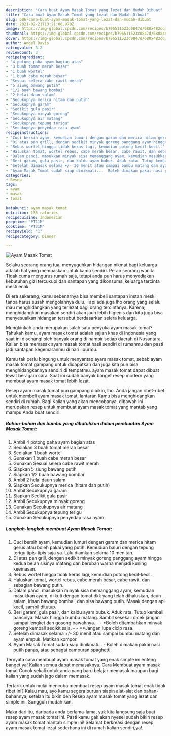 ```yaml
---
description: "Cara buat Ayam Masak Tomat yang lezat dan Mudah Dibuat"
title: "Cara buat Ayam Masak Tomat yang lezat dan Mudah Dibuat"
slug: 606-cara-buat-ayam-masak-tomat-yang-lezat-dan-mudah-dibuat
date: 2021-02-21T13:21:08.970Z
image: https://img-global.cpcdn.com/recipes/b796511523c0847d/680x482cq70/ayam-masak-tomat-foto-resep-utama.jpg
thumbnail: https://img-global.cpcdn.com/recipes/b796511523c0847d/680x482cq70/ayam-masak-tomat-foto-resep-utama.jpg
cover: https://img-global.cpcdn.com/recipes/b796511523c0847d/680x482cq70/ayam-masak-tomat-foto-resep-utama.jpg
author: Angel Davis
ratingvalue: 3.2
reviewcount: 3
recipeingredient:
- "4 potong paha ayam bagian atas"
- "3 buah tomat merah besar"
- "1 buah wortel"
- "1 buah cabe merah besar"
- "Sesuai selera cabe rawit merah"
- "5 siung bawang putih"
- "1/2 buah bawang bombai"
- "2 helai daun salam"
- "Secukupnya merica hitam dan putih"
- "Secukupnya garam"
- "Sedikit gula pasir"
- "Secukupnya minyak goreng"
- "Secukupnya air matang"
- "Secukupnya tepung terigu"
- "Secukupnya penyedap rasa ayam"
recipeinstructions:
- "Cuci bersih ayam, kemudian lumuri dengan garam dan merica hitam gerus atau boleh pakai yang putih. Kemudian baluri dengan tepung terigu tipis-tipis saja ya. Lalu diamkan selama 10 menitan."
- "Di atas pan grill, dengan sedikit minyak goreng panggang ayam hingga kedua belah sisinya matang dan berubah warna menjadi kuning keemasan."
- "Rebus wortel hingga tidak keras lagi, kemudian potong kecil-kecil."
- "Haluskan tomat, wortel rebus, cabe merah besar, cabe rawit, dan sebagian bawang putih."
- "Dalam panci, masukkan minyak sisa memanggang ayam, kemudian masukkan ayam, diikuti dengan tomat dkk yang telah dihaluskan, daun salam, irisan bawang bombai, dan sisa bawang putih. Masak dengan api kecil, sambil ditutup."
- "Beri garam, gula pasir, dan kaldu ayam bubuk. Aduk rata. Tutup kembali pancinya. Masak hingga bumbu matang. Sambil sesekali dicek jangan sampai lengket dan gosong bawahnya.   *Boleh ditambahkan minyak goreng kembali sedikit saja.   **Jangan lupa cicip rasa."
- "Setelah dimasak selama +/- 30 menit atau sampai bumbu matang dan ayam empuk. Matikan kompor."
- "Ayam Masak Tomat sudah siap dinikmati...  Boleh dimakan pakai nasi putih panas, atau sebagai campuran spaghetti."
categories:
- Resep
tags:
- ayam
- masak
- tomat

katakunci: ayam masak tomat 
nutrition: 135 calories
recipecuisine: Indonesian
preptime: "PT11M"
cooktime: "PT31M"
recipeyield: "1"
recipecategory: Dinner

---
```



![Ayam Masak Tomat](https://img-global.cpcdn.com/recipes/b796511523c0847d/680x482cq70/ayam-masak-tomat-foto-resep-utama.jpg)

Selaku seorang orang tua, menyuguhkan hidangan nikmat bagi keluarga adalah hal yang memuaskan untuk kamu sendiri. Peran seorang  wanita Tidak cuma mengurus rumah saja, tetapi anda pun harus menyediakan kebutuhan gizi tercukupi dan santapan yang dikonsumsi keluarga tercinta mesti enak.

Di era  sekarang, kamu sebenarnya bisa membeli santapan instan meski tanpa harus susah mengolahnya dulu. Tapi ada juga lho orang yang selalu mau menghidangkan yang terlezat bagi orang tercintanya. Karena, menghidangkan masakan sendiri akan jauh lebih higienis dan kita juga bisa menyesuaikan hidangan tersebut berdasarkan selera keluarga. 



Mungkinkah anda merupakan salah satu penyuka ayam masak tomat?. Tahukah kamu, ayam masak tomat adalah sajian khas di Indonesia yang saat ini disenangi oleh banyak orang di hampir setiap daerah di Nusantara. Kalian bisa memasak ayam masak tomat hasil sendiri di rumahmu dan pasti jadi santapan kegemaranmu di hari liburmu.

Kamu tak perlu bingung untuk menyantap ayam masak tomat, sebab ayam masak tomat gampang untuk didapatkan dan juga kita pun bisa menghidangkannya sendiri di tempatmu. ayam masak tomat dapat dibuat lewat beragam cara. Saat ini sudah banyak banget resep modern yang membuat ayam masak tomat lebih lezat.

Resep ayam masak tomat pun gampang dibikin, lho. Anda jangan ribet-ribet untuk membeli ayam masak tomat, lantaran Kamu bisa menghidangkan sendiri di rumah. Bagi Kalian yang akan mencobanya, dibawah ini merupakan resep untuk membuat ayam masak tomat yang mantab yang mampu Anda buat sendiri.

<!--inarticleads1-->

##### Bahan-bahan dan bumbu yang dibutuhkan dalam pembuatan Ayam Masak Tomat:

1. Ambil 4 potong paha ayam bagian atas
1. Sediakan 3 buah tomat merah besar
1. Sediakan 1 buah wortel
1. Gunakan 1 buah cabe merah besar
1. Gunakan Sesuai selera cabe rawit merah
1. Siapkan 5 siung bawang putih
1. Siapkan 1/2 buah bawang bombai
1. Ambil 2 helai daun salam
1. Siapkan Secukupnya merica (hitam dan putih)
1. Ambil Secukupnya garam
1. Siapkan Sedikit gula pasir
1. Ambil Secukupnya minyak goreng
1. Gunakan Secukupnya air matang
1. Ambil Secukupnya tepung terigu
1. Gunakan Secukupnya penyedap rasa ayam




<!--inarticleads2-->

##### Langkah-langkah membuat Ayam Masak Tomat:

1. Cuci bersih ayam, kemudian lumuri dengan garam dan merica hitam gerus atau boleh pakai yang putih. Kemudian baluri dengan tepung terigu tipis-tipis saja ya. Lalu diamkan selama 10 menitan.
1. Di atas pan grill, dengan sedikit minyak goreng panggang ayam hingga kedua belah sisinya matang dan berubah warna menjadi kuning keemasan.
1. Rebus wortel hingga tidak keras lagi, kemudian potong kecil-kecil.
1. Haluskan tomat, wortel rebus, cabe merah besar, cabe rawit, dan sebagian bawang putih.
1. Dalam panci, masukkan minyak sisa memanggang ayam, kemudian masukkan ayam, diikuti dengan tomat dkk yang telah dihaluskan, daun salam, irisan bawang bombai, dan sisa bawang putih. Masak dengan api kecil, sambil ditutup.
1. Beri garam, gula pasir, dan kaldu ayam bubuk. Aduk rata. Tutup kembali pancinya. Masak hingga bumbu matang. Sambil sesekali dicek jangan sampai lengket dan gosong bawahnya.  -  - *Boleh ditambahkan minyak goreng kembali sedikit saja.  -  - **Jangan lupa cicip rasa.
1. Setelah dimasak selama +/- 30 menit atau sampai bumbu matang dan ayam empuk. Matikan kompor.
1. Ayam Masak Tomat sudah siap dinikmati...  - Boleh dimakan pakai nasi putih panas, atau sebagai campuran spaghetti.




Ternyata cara membuat ayam masak tomat yang enak simple ini enteng banget ya! Kalian semua dapat memasaknya. Cara Membuat ayam masak tomat Cocok sekali untuk anda yang baru belajar memasak maupun bagi kalian yang sudah jago dalam memasak.

Tertarik untuk mulai mencoba membuat resep ayam masak tomat enak tidak ribet ini? Kalau mau, ayo kamu segera buruan siapin alat-alat dan bahan-bahannya, setelah itu bikin deh Resep ayam masak tomat yang lezat dan simple ini. Sungguh mudah kan. 

Maka dari itu, daripada anda berlama-lama, yuk kita langsung saja buat resep ayam masak tomat ini. Pasti kamu gak akan nyesel sudah bikin resep ayam masak tomat mantab simple ini! Selamat berkreasi dengan resep ayam masak tomat lezat sederhana ini di rumah kalian sendiri,ya!.

